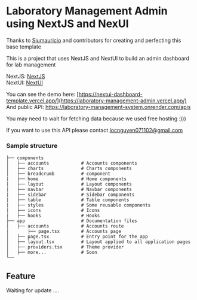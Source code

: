 # Laboratory Management Admin using NextJS and NexUI

Thanks to [Siumauricio](https://github.com/Siumauricio) and contributors for creating and perfecting this base template

This is a project that uses NextJS and NextUI to build an admin dashboard for lab management

NextJS: [NextJS](https://nextjs.org/) </br>
NextUI: [NextUI](https://nextui.org/)

You can see the demo here: [https://nextui-dashboard-template.vercel.app/](https://laboratory-management-admin.vercel.app/) </br>
And public API: https://laboratory-management-system.onrender.com/apis

You may need to wait for fetching data because we used free hosting :)))

If you want to use this API please contact locnguyen071102@gmail.com

### Sample structure
```
├── components
│   ├── accounts            # Accounts components
│   ├── charts              # Charts components
│   ├── breadcrumb          # component
|   ├── home                # Home components
|   ├── layout              # Layout components
|   ├── navbar              # Navbar components
|   ├── sidebar             # Sidebar components
|   ├── table               # Table components
|   ├── styles              # Some reusable components
|   ├── icons               # Icons
|   ├── hooks               # Hooks
├── app                     # Documentation files
│   ├── accounts            # Accounts route
|       ├── page.tsx        # Accounts page
│   ├── page.tsx            # Entry point for the app
│   ├── layout.tsx          # Layout applied to all application pages
│   ├── providers.tsx       # Theme provider
│   ├── more...             # Soon
└──
```
## Feature
Waiting for update ....
